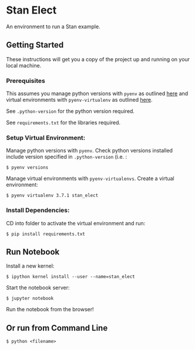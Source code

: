 # Stan Elect

An environment to run a Stan example.

## Getting Started

These instructions will get you a copy of the project up and running on your local machine.

### Prerequisites

This assumes you manage python versions with `pyenv` as outlined [here](https://github.com/pyenv/pyenv) and virtual environments with `pyenv-virtualenv` as outlined [here](https://github.com/pyenv/pyenv-virtualenv).

See `.python-version` for the python version required.

See `requirements.txt` for the libraries required.

### Setup Virtual Environment:

Manage python versions with `pyenv`. Check python versions installed include version specified in 
`.python-version` (i.e. :
```
$ pyenv versions
```

Manage virtual environments with `pyenv-virtualenvs`. Create a virtual environment:
```
$ pyenv virtualenv 3.7.1 stan_elect
```

### Install Dependencies:

CD into folder to activate the virtual environment and run:
```
$ pip install requirements.txt
```

## Run Notebook
Install a new kernel:
```
$ ipython kernel install --user --name=stan_elect
```
Start the notebook server:
```
$ jupyter notebook
```
Run the notebook from the browser!

## Or run from Command Line
```
$ python <filename>
```
